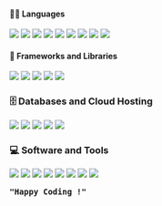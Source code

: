 #### 👨‍💻 Languages
![](https://img.shields.io/badge/-Javascript-000?&logo=javascript)
![](https://img.shields.io/badge/-Node.js-000?&logo=node.js)
![](https://img.shields.io/badge/-Go-000?&logo=go)
![](https://img.shields.io/badge/-CSS3-000?&logo=css3)
![](https://img.shields.io/badge/-HTML5-000?&logo=html5)
![](https://img.shields.io/badge/-Python-000?&logo=python)
![](https://img.shields.io/badge/-Java-000?&logo=java)
![](https://img.shields.io/badge/-GraphQL-000?&logo=graphql)
![](https://img.shields.io/badge/-SQL-000?&logo=amazon-dynamodb)

#### 🧰 Frameworks and Libraries

![](https://img.shields.io/badge/-Svelte-000?&logo=svelte)
![](https://img.shields.io/badge/-Next.js-000?&logo=next.js)
![](https://img.shields.io/badge/-Tailwind-000?&logo=tailwindcss)
![](https://img.shields.io/badge/-TensorFlow-000?&logo=TensorFlow)
![](https://img.shields.io/badge/-Jest-000?&logo=Jest)

### 🗄️ Databases and Cloud Hosting

![](https://img.shields.io/badge/-MongoDB-000?&logo=mongodb)
![](https://img.shields.io/badge/-Redis-000?&logo=redis)
![](https://img.shields.io/badge/-Supabase-000?&logo=supabase)
![](https://img.shields.io/badge/-Vercel-000?&logo=vercel)
![](https://img.shields.io/badge/-AWS-000?&logo=amazon)

### 💻 Software and Tools

![](https://img.shields.io/badge/-Visual%20Studio%20Code-000?&logo=visual-studio-code)
![](https://img.shields.io/badge/-Android%20Studio-000?&logo=android-studio)
![](https://img.shields.io/badge/-Git-000?&logo=git)
![](https://img.shields.io/badge/-Github-000?&logo=github)
![](https://img.shields.io/badge/-Docker-000?&logo=docker)
![](https://img.shields.io/badge/-Markdown-000?&logo=markdown)
![](https://img.shields.io/badge/-Figma-000?&logo=Figma)
![](https://img.shields.io/badge/-Bash-000?&logo=gnu-bash)

<!-- Footer -->
<samp>
  <p>
    <b>"Happy Coding !"</b>
  </p>
</samp>
